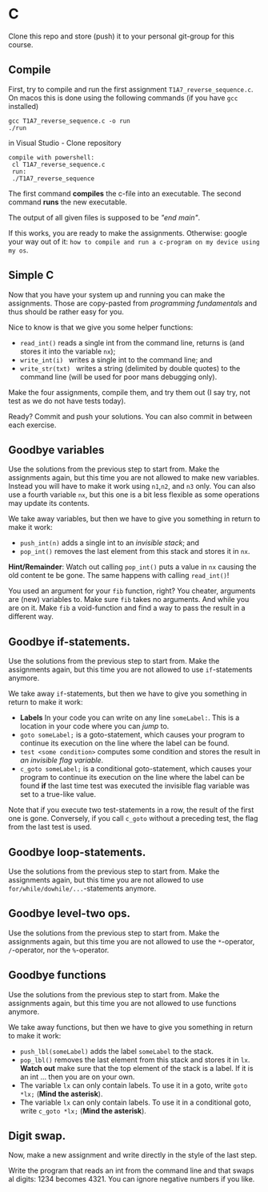 # C

Clone this repo and store (push) it to your personal git-group for this course.

## Compile

First, try to compile and run the first assignment `T1A7_reverse_sequence.c`.
On macos this is done using the following commands (if you have `gcc` installed)

```
gcc T1A7_reverse_sequence.c -o run
./run
```
in Visual Studio - Clone repository
```
compile with powershell: 
 cl T1A7_reverse_sequence.c
 run:
 ./T1A7_reverse_sequence
```


The first command **compiles** the c-file into an executable.
The second command **runs** the new executable.

The output of all given files is supposed to be *"end main"*.

If this works, you are ready to make the assignments.
Otherwise: google your way out of it: `how to compile and run a c-program on my device using my os`.

## Simple C

Now that you have your system up and running you can make the assignments.
Those are copy-pasted from *programming fundamentals* and thus should be rather easy for you.

Nice to know is that we give you some helper functions:

 - `read_int()` reads a single int from the command line, returns is (and stores it into the variable `nx`);
 - `write_int(i) ` writes a single int to the command line; and
 - `write_str(txt) ` writes a string (delimited by double quotes) to the command line (will be used for poor mans debugging only).

Make the four assignments, compile them, and try them out (I say try, not test as we do not have tests today).
 
Ready? Commit and push your solutions. You can also commit in between each exercise.
 
## Goodbye variables
 
Use the solutions from the previous step to start from.
Make the assignments again, but this time you are not allowed to make new variables. Instead you will have to make it work using `n1`,`n2`, and `n3` only. You can also use a fourth variable `nx`, but this one is a bit less flexible as some operations may update its contents.

We take away variables, but then we have to give you something in return to make it work:

 - `push_int(n)` adds a single int to an *invisible stack*; and
 -  `pop_int()` removes the last element from this stack and stores it in `nx`.

 **Hint/Remainder**: Watch out calling `pop_int()` puts a value in `nx` causing the old content te be gone. The same happens with calling `read_int()`!
 
You used an argument for your `fib` function, right? You cheater, arguments are (new) variables to. Make sure `fib` takes no arguments. And while you are on it. Make `fib` a void-function and find a way to pass the result in a different way.

## Goodbye if-statements.

Use the solutions from the previous step to start from.
Make the assignments again, but this time you are not allowed to use `if`-statements anymore.

We take away `if`-statements, but then we have to give you something in return to make it work:

- **Labels** In your code you can write on any line `someLabel:`. This is a location in your code where you can *jump* to.
- `goto someLabel;` is a goto-statement, which causes your program to continue its execution on the line where the label can be found.
- `test <some condition>` computes some condition and stores the result in *an invisible flag variable*.
- `c_goto someLabel;` is a conditional goto-statement, which causes your program to continue its execution on the line where the label can be found **if** the last time test was executed the invisible flag variable was set to a true-like value.

Note that if you execute two test-statements in a row, the result of the first one is gone. Conversely, if you call `c_goto` without a preceding test, the flag from the last test is used.

## Goodbye loop-statements.

Use the solutions from the previous step to start from.
Make the assignments again, but this time you are not allowed to use `for/while/dowhile/...`-statements anymore.

## Goodbye level-two ops.

Use the solutions from the previous step to start from.
Make the assignments again, but this time you are not allowed to use the `*`-operator, `/`-operator, nor the `%`-operator.

## Goodbye functions

Use the solutions from the previous step to start from.
Make the assignments again, but this time you are not allowed to use functions anymore.

We take away functions, but then we have to give you something in return to make it work:

- `push_lbl(someLabel)` adds the label `someLabel` to the stack.
- `pop_lbl()` removes the last element from this stack and stores it in `lx`. **Watch out** make sure that the top element of the stack is a label. If it is an int ... then you are on your own.
- The variable `lx` can only contain labels. To use it in a goto, write `goto *lx;` (**Mind the asterisk**).
- The variable `lx` can only contain labels. To use it in a conditional goto, write `c_goto *lx;` (**Mind the asterisk**).

## Digit swap.

Now, make a new assignment and write directly in the style of the last step.

Write the program that reads an int from the command line and that swaps al digits: 1234 becomes 4321.
You can ignore negative numbers if you like.
